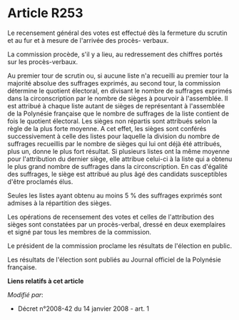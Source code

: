 # Article R253

Le recensement général des votes est effectué dès la fermeture du scrutin et au fur et à mesure de l'arrivée des procès-
verbaux.

La commission procède, s'il y a lieu, au redressement des chiffres portés sur les procès-verbaux.

Au premier tour de scrutin ou, si aucune liste n'a recueilli au premier tour la majorité absolue des suffrages exprimés, au
second tour, la commission détermine le quotient électoral, en divisant le nombre de suffrages exprimés dans la
circonscription par le nombre de sièges à pourvoir à l'assemblée. Il est attribué à chaque liste autant de sièges de
représentant à l'assemblée de la Polynésie française que le nombre de suffrages de la liste contient de fois le quotient
électoral. Les sièges non répartis sont attribués selon la règle de la plus forte moyenne. A cet effet, les sièges sont
conférés successivement à celle des listes pour laquelle la division du nombre de suffrages recueillis par le nombre de
sièges qui lui ont déjà été attribués, plus un, donne le plus fort résultat. Si plusieurs listes ont la même moyenne pour
l'attribution du dernier siège, elle attribue celui-ci à la liste qui a obtenu le plus grand nombre de suffrages dans la
circonscription. En cas d'égalité des suffrages, le siège est attribué au plus âgé des candidats susceptibles d'être
proclamés élus.

Seules les listes ayant obtenu au moins 5 % des suffrages exprimés sont admises à la répartition des sièges.

Les opérations de recensement des votes et celles de l'attribution des sièges sont constatées par un procès-verbal, dressé en
deux exemplaires et signé par tous les membres de la commission.

Le président de la commission proclame les résultats de l'élection en public.

Les résultats de l'élection sont publiés au Journal officiel de la Polynésie française.

**Liens relatifs à cet article**

_Modifié par_:

  - Décret n°2008-42 du 14 janvier 2008 - art. 1

